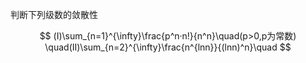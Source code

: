 判断下列级数的敛散性 

$$
(Ⅰ)\sum_{n=1}^{\infty}\frac{p^n·n!}{n^n}\quad(p>0,p为常数) \quad(Ⅱ)\sum_{n=2}^{\infty}\frac{n^{lnn}}{(lnn)^n}\quad
$$
